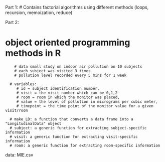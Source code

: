 Part 1:
    # Contains factorial algorithms using different methods (loops, recursion, memoization, reduce)

Part 2: 
# object oriented programming methods in R 
        # data small study on indoor air pollution on 10 subjects
        # each subject was visited 3 times
        # pollution level recorded every 5 mins for 1 week

      # variables: 
         # id = subject identification number, 
         # visit = the visit number which can be 0,1,2 
         # room = room in which the monitor was placed, 
         # value = the level of pollution in micrograms per cubic meter, 
         # timepoint = the time point of the monitor value for a given visit/room

      # make_LD: a function that converts a data frame into a "LongitudinalData" object
      # subject: a generic function for extracting subject-specific information
      # visit: a generic function for extracting visit-specific information
      # room: a generic function for extracting room-specific information


  data: MIE.csv


